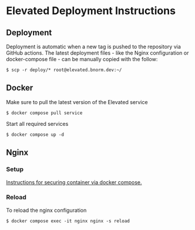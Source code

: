 # Elevated Deployment Instructions

## Deployment

Deployment is automatic when a new tag is pushed to the repository via GitHub actions. The latest deployment files -
like the Nginx configuration or docker-compose file - can be manually copied with the follow:

```shell
$ scp -r deploy/* root@elevated.bnorm.dev:~/
```

## Docker

Make sure to pull the latest version of the Elevated service

```shell
$ docker compose pull service
```

Start all required services

```shell
$ docker compose up -d
```

## Nginx

### Setup

[Instructions for securing container via docker compose.][letsencypt-docker-compose]

### Reload

To reload the nginx configuration

```shell
$ docker compose exec -it nginx nginx -s reload
```

[letsencypt-docker-compose]: https://www.digitalocean.com/community/tutorials/how-to-secure-a-containerized-node-js-application-with-nginx-let-s-encrypt-and-docker-compose
